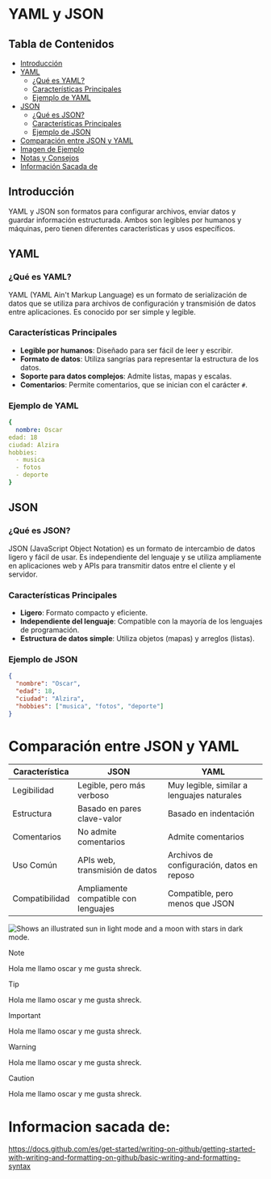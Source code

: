 # YAML y JSON

## Tabla de Contenidos
- [Introducción](#introducción)
- [YAML](#yaml)
  - [¿Qué es YAML?](#qué-es-yaml)
  - [Características Principales](#características-principales)
  - [Ejemplo de YAML](#ejemplo-de-yaml)
- [JSON](#json)
  - [¿Qué es JSON?](#qué-es-json)
  - [Características Principales](#características-principales-1)
  - [Ejemplo de JSON](#ejemplo-de-json)
- [Comparación entre JSON y YAML](#comparación-entre-json-y-yaml)
- [Imagen de Ejemplo](#imagen-de-ejemplo)
- [Notas y Consejos](#notas-y-consejos)
- [Información Sacada de](#información-sacada-de)

## Introducción
YAML y JSON son formatos para configurar archivos, enviar datos y guardar información estructurada. Ambos son legibles por humanos y máquinas, pero tienen diferentes características y usos específicos.

## YAML
### ¿Qué es YAML?
YAML (YAML Ain't Markup Language) es un formato de serialización de datos que se utiliza para archivos de configuración y transmisión de datos entre aplicaciones. Es conocido por ser simple y legible.

### Características Principales
- **Legible por humanos**: Diseñado para ser fácil de leer y escribir.
- **Formato de datos**: Utiliza sangrías para representar la estructura de los datos.
- **Soporte para datos complejos**: Admite listas, mapas y escalas.
- **Comentarios**: Permite comentarios, que se inician con el carácter `#`.


### Ejemplo de YAML
```YAML
{
  nombre: Oscar
edad: 18
ciudad: Alzira
hobbies:
  - musica
  - fotos
  - deporte
}
```

## JSON
### ¿Qué es JSON?
JSON (JavaScript Object Notation) es un formato de intercambio de datos ligero y fácil de usar. Es independiente del lenguaje y se utiliza ampliamente en aplicaciones web y APIs para transmitir datos entre el cliente y el servidor.

### Características Principales
- **Ligero**: Formato compacto y eficiente.
- **Independiente del lenguaje**: Compatible con la mayoría de los lenguajes de programación.
- **Estructura de datos simple**: Utiliza objetos (mapas) y arreglos (listas).

### Ejemplo de JSON
```json
{
  "nombre": "Oscar",
  "edad": 18,
  "ciudad": "Alzira",
  "hobbies": ["musica", "fotos", "deporte"]
}
```


# Comparación entre JSON y YAML

| Característica | JSON                              | YAML                                     |
|----------------|-----------------------------------|------------------------------------------|
| Legibilidad    | Legible, pero más verboso         | Muy legible, similar a lenguajes naturales|
| Estructura     | Basado en pares clave-valor       | Basado en indentación                    |
| Comentarios    | No admite comentarios             | Admite comentarios                       |
| Uso Común      | APIs web, transmisión de datos    | Archivos de configuración, datos en reposo|
| Compatibilidad | Ampliamente compatible con lenguajes | Compatible, pero menos que JSON          |

<picture>
  <source media="(prefers-color-scheme: dark)" srcset="https://user-images.githubusercontent.com/25423296/163456776-7f95b81a-f1ed-45f7-b7ab-8fa810d529fa.png">
  <source media="(prefers-color-scheme: light)" srcset="https://user-images.githubusercontent.com/25423296/163456779-a8556205-d0a5-45e2-ac17-42d089e3c3f8.png">
  <img alt="Shows an illustrated sun in light mode and a moon with stars in dark mode." src="https://user-images.githubusercontent.com/25423296/163456779-a8556205-d0a5-45e2-ac17-42d089e3c3f8.png">
</picture>

> [!NOTE]
> Hola me llamo oscar y me gusta shreck.

> [!TIP]
> Hola me llamo oscar y me gusta shreck.

> [!IMPORTANT]
> Hola me llamo oscar y me gusta shreck.

> [!WARNING]
> Hola me llamo oscar y me gusta shreck.

> [!CAUTION]
> Hola me llamo oscar y me gusta shreck.


# Informacion sacada de:

https://docs.github.com/es/get-started/writing-on-github/getting-started-with-writing-and-formatting-on-github/basic-writing-and-formatting-syntax

